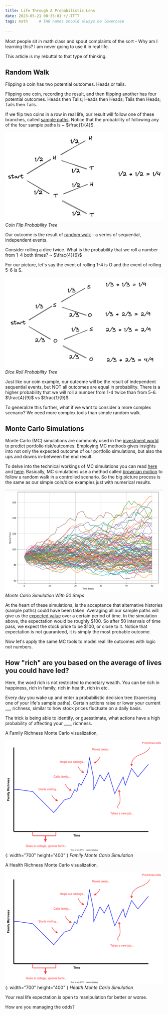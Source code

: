 ```yaml
---
title: Life Through A Probabilistic Lens
date: 2023-05-21 08:35:01 +/-TTTT
tags: math     # TAG names should always be lowercase

---
```


Most people sit in math class and spout complaints of the sort - Why am I learning this? I am never going to use it in real life.

This article is my rebuttal to that type of thinking.

## Random Walk

Flipping a coin has two potential outcomes. Heads or tails. 

Flipping one coin, recording the result, and then flipping another has four potential outcomes. Heads then Tails; Heads then Heads; Tails then Heads; Tails then Tails.

If we flip two coins in a row in real life, our result will follow one of these branches, called [sample paths](https://math.stackexchange.com/questions/1472068/what-is-a-sample-path-of-a-stochastic-process). Notice that the probability of following any of the four sample paths is ~ $\frac{1}{4}$.

![Coin Flip](/assets/img/probabalistic-lens/coinflip.png)
_Coin Flip Probability Tree_

Our outcome is the result of [random walk](https://en.wikipedia.org/wiki/Random_walk) - a series of sequential, independent events. 

Consider rolling a dice twice. What is the probability that we roll a number from 1-4 both times? ~ $\frac{4}{6}$

For our picture, let's say the event of rolling 1-4 is O and the event of rolling 5-6 is S.

![Dice Roll](/assets/img/probabalistic-lens/diceroll.png)
_Dice Roll Probability Tree_

Just like our coin example, our outcome will be the result of independent sequential events, but NOT all outcomes are equal in probability. There is a higher probability that we will roll a number from 1-4 twice than from 5-6. $\frac{4}{9}$ vs $\frac{1}{9}$

To generalize this further, what if we want to consider a more complex scenario? We need more complex tools than simple random walk.

## Monte Carlo Simulations

Monte Carlo (MC) simulations are commonly used in the [investment world](https://www.investopedia.com/terms/m/montecarlosimulation.asp) to predict portfolio risk/outcomes. Employing MC methods gives insights into not only the expected outcome of our portfolio simulations, but also the ups and downs in-between the end result.

To delve into the technical workings of MC simulations you can read [here](https://math.stackexchange.com/questions/1472068/what-is-a-sample-path-of-a-stochastic-process) and [here](https://nicobesser.medium.com/brownian-motion-and-monte-carlo-simulation-of-daily-stock-price-eb86cd3c236f). Basically, MC simulations use a method called [brownian motion](https://en.wikipedia.org/wiki/Brownian_motion) to follow a random walk in a controlled scenario. So the big picture process is the same as our simple coin/dice examples just with numerical results.

![MonteCarlo](/assets/img/probabalistic-lens/montecarlo.png)
_Monte Carlo Simulation With 50 Steps_

At the heart of these simulations, is the acceptance that alternative histories (sample paths) could have been taken. Averaging all our sample paths will give us the [expected value](https://en.wikipedia.org/wiki/Expected_value) over a certain period of time. In the simulation above, the expectation would be roughly \$100. So after 50 intervals of time pass, we expect the stock price to be \$100, or close to it. Notice that expectation is not guaranteed, it is simply the most probable outcome.

Now let's apply the same MC tools to model real life outcomes with logic not numbers. 

## How "rich" are you based on the average of lives you could have led?

Here, the word rich is not restricted to monetary wealth. You can be rich in happiness, rich in family, rich in health, rich in etc.

Every day you wake up and enter a probabilistic decision tree (traversing one of your life's sample paths). Certain actions raise or lower your current ___ richness, similar to how stock prices fluctuate on a daily basis. 

The trick is being able to identify, or guesstimate, what actions have a high probability of affecting your ____ richness.

A Family Richness Monte Carlo visualization,

![FamilyMonteCarlo](/assets/img/probabalistic-lens/familymontecarlo.svg) {: width="700" height="400" }
_Family Monte Carlo Simulation_

A Health Richness Monte Carlo visualization,

![HealthMonteCarlo](/assets/img/probabalistic-lens/familymontecarlo.svg) {: width="700" height="400" }
_Health Monte Carlo Simulation_

Your real life expectation is open to manipulation for better or worse. 

How are you managing the odds?